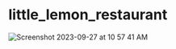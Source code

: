 # little_lemon_restaurant

![Screenshot 2023-09-27 at 10 57 41 AM](https://github.com/rays236/little_lemon_restaurant/assets/121044333/32eee1b2-24c9-42a0-b2c9-e2168a38a663)
